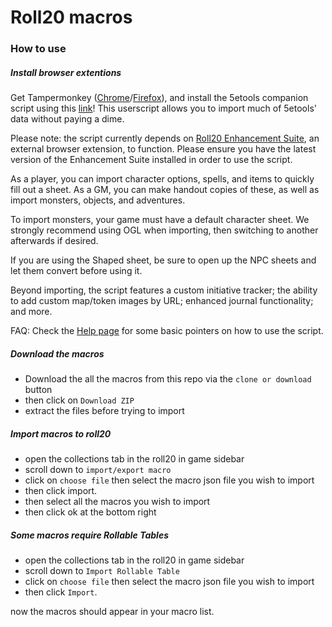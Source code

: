 # Roll20 macros

### How to use

##### Install browser extentions
Get Tampermonkey ([Chrome](https://chrome.google.com/webstore/detail/tampermonkey/dhdgffkkebhmkfjojejmpbldmpobfkfo)/[Firefox](https://addons.mozilla.org/firefox/addon/tampermonkey/)), and install the 5etools companion script using this [link](https://get.5e.tools/script/betteR20-5etools.user.js)! This userscript allows you to import much of 5etools' data without paying a dime.

Please note: the script currently depends on [Roll20 Enhancement Suite](https://ssstormy.github.io/roll20-enhancement-suite/), an external browser extension, to function. Please ensure you have the latest version of the Enhancement Suite installed in order to use the script.

As a player, you can import character options, spells, and items to quickly fill out a sheet. As a GM, you can make handout copies of these, as well as import monsters, objects, and adventures.

To import monsters, your game must have a default character sheet. We strongly recommend using OGL when importing, then switching to another afterwards if desired.

If you are using the Shaped sheet, be sure to open up the NPC sheets and let them convert before using it.

Beyond importing, the script features a custom initiative tracker; the ability to add custom map/token images by URL; enhanced journal functionality; and more.

FAQ: Check the [Help page](https://5etools.com/roll20.html) for some basic pointers on how to use the script.

##### Download the macros
- Download the all the macros from this repo via the `clone or download` button
- then click on `Download ZIP`
- extract the files before trying to import

##### Import macros to roll20

- open the collections tab in the roll20 in game sidebar
- scroll down to `import/export macro`
- click on `choose file` then select the macro json file you wish to import
- then click import.
- then select all the macros you wish to import
- then click ok at the bottom right

##### Some macros require Rollable Tables

- open the collections tab in the roll20 in game sidebar
- scroll down to `Import Rollable Table`
- click on `choose file` then select the macro json file you wish to import
- then click `Import`.

now the macros should appear in your macro list.
